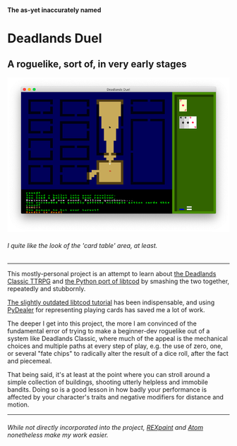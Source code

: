 #### The as-yet inaccurately named
# Deadlands Duel
## A roguelike, sort of, in very early stages
![Screenshot](img/screenshot.png)
###### I quite like the look of the 'card table' area, at least.

***

This mostly-personal project is an attempt to learn about [the Deadlands Classic TTRPG](https://www.peginc.com/store/deadlands-classic-20th-anniversary-edition/) and [the Python port of libtcod](https://github.com/libtcod/python-tcod) by smashing the two together, repeatedly and stubbornly.

[The slightly outdated libtcod tutorial](http://rogueliketutorials.com/tutorials/tcod/) has been indispensable, and using [PyDealer](https://github.com/Trebek/pydealer) for representing playing cards has saved me a lot of work.

The deeper I get into this project, the more I am convinced of the fundamental error of trying to make a beginner-dev roguelike out of a system like Deadlands Classic, where much of the appeal is the mechanical choices and multiple paths at every step of play, e.g. the use of zero, one, or several "fate chips" to radically alter the result of a dice roll, after the fact and piecemeal.

That being said, it's at least at the point where you can stroll around a simple collection of buildings, shooting utterly helpless and immobile bandits.  Doing so is a good lesson in how badly your performance is affected by your character's traits and negative modifiers for distance and motion.

***

###### While not directly incorporated into the project, [REXpaint](https://www.gridsagegames.com/rexpaint/) and [Atom](https://atom.io/) nonetheless make my work easier.
